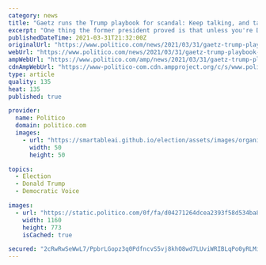 ```yaml
---
category: news
title: "Gaetz runs the Trump playbook for scandal: Keep talking, and talking"
excerpt: "One thing the former president proved is that unless you're Donald Trump and sit in the White House, his strategy doesn't work as well."
publishedDateTime: 2021-03-31T21:32:00Z
originalUrl: "https://www.politico.com/news/2021/03/31/gaetz-trump-playbook-scandal-478740"
webUrl: "https://www.politico.com/news/2021/03/31/gaetz-trump-playbook-scandal-478740"
ampWebUrl: "https://www.politico.com/amp/news/2021/03/31/gaetz-trump-playbook-scandal-478740"
cdnAmpWebUrl: "https://www-politico-com.cdn.ampproject.org/c/s/www.politico.com/amp/news/2021/03/31/gaetz-trump-playbook-scandal-478740"
type: article
quality: 135
heat: 135
published: true

provider:
  name: Politico
  domain: politico.com
  images:
    - url: "https://smartableai.github.io/election/assets/images/organizations/politico.com-50x50.jpg"
      width: 50
      height: 50

topics:
  - Election
  - Donald Trump
  - Democratic Voice

images:
  - url: "https://static.politico.com/0f/fa/d04271264dcea2393f58d534ba8d/210331-gaetz-getty-773.jpg"
    width: 1160
    height: 773
    isCached: true

secured: "2cRwRwSeWwL7/PpbrLGopz3q0PdfncvS5vj8khO8wd7LUviWRIBLqPo0yRLMiv+Vs3m+TTfaw+R70drq3CU7R+5VejMpPxoFPL5/TdCDFRZjGTGy2ItbV51Nwb5LR2HlnBzYleSOHgbUNLLsNQTyuuM6D/nx9NrzBbRqBYO1fNaWrcfMZ/Ixut1hvU7rv3Yhyr6wzPN6usjwt4Eq3cwf4PMbf3DRsEWy0RbOlv0x9x9uBDEN2KrAm1vYxD+yXbBLKRSAFk1ES+/0ynS9AS3DqpYX2n021ZL+IyPWB03ZuPaB6L8tFdGaY+chbXBUZHWQnLsYbEpA0Dru96bD5NwS7/mC7NrBlTg3/B7OGaggrv8=;acTFoxZpIL7270+OePS8sA=="
---
```


